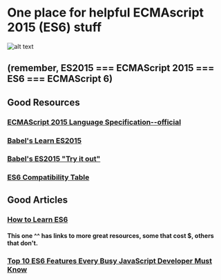 # One place for helpful ECMAscript 2015 (ES6) stuff
![alt text](http://sub1.kevinchisholm.com/blog/images/ecmascript6-logo.png "ES6")
## (remember, ES2015 === ECMAScript 2015 === ES6 === ECMAScript 6)


## Good Resources
### [ECMAScript 2015 Language Specification--official](http://www.ecma-international.org/ecma-262/6.0/index.html)
### [Babel's Learn ES2015](https://babeljs.io/docs/learn-es2015/)
### [Babel's ES2015 "Try it out"](https://babeljs.io/repl/#?babili=false&evaluate=true&lineWrap=false&presets=es2015%2Creact%2Cstage-2&code=)
### [ES6 Compatibility Table](http://kangax.github.io/compat-table/es6/)


## Good Articles
### [How to Learn ES6](https://medium.com/javascript-scene/how-to-learn-es6-47d9a1ac2620#.ybeohzojp)
#### This one ^^ has links to more great resources, some that cost $, others that don't.
### [Top 10 ES6 Features Every Busy JavaScript Developer Must Know](http://webapplog.com/es6/)
### []()
